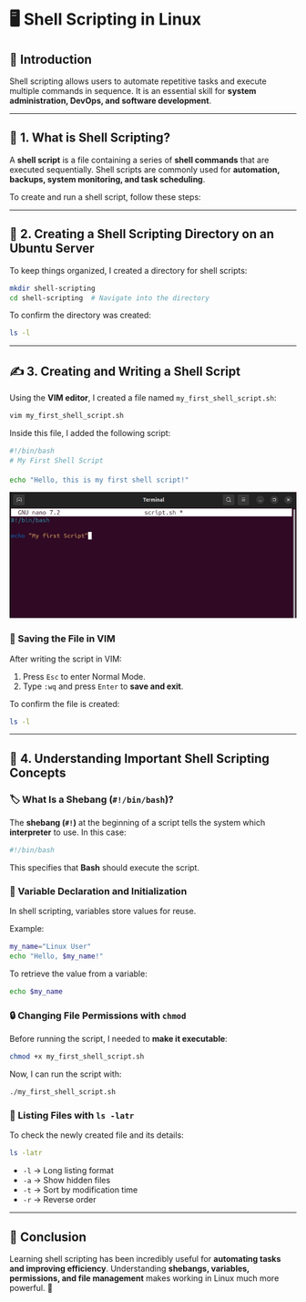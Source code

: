# 🖥️ Shell Scripting in Linux

## 📌 Introduction
Shell scripting allows users to automate repetitive tasks and execute multiple commands in sequence. It is an essential skill for **system administration, DevOps, and software development**.

---

## 📜 1. What is Shell Scripting?
A **shell script** is a file containing a series of **shell commands** that are executed sequentially. Shell scripts are commonly used for **automation, backups, system monitoring, and task scheduling**.

To create and run a shell script, follow these steps:

---

## 📂 2. Creating a Shell Scripting Directory on an Ubuntu Server
To keep things organized, I created a directory for shell scripts:
```sh
mkdir shell-scripting
cd shell-scripting  # Navigate into the directory
```

To confirm the directory was created:
```sh
ls -l
```

---

## ✍️ 3. Creating and Writing a Shell Script
Using the **VIM editor**, I created a file named `my_first_shell_script.sh`:
```sh
vim my_first_shell_script.sh
```

Inside this file, I added the following script:
```sh
#!/bin/bash
# My First Shell Script

echo "Hello, this is my first shell script!"
```
![script](img/script.jpg)

### 💾 Saving the File in VIM
After writing the script in VIM:
1. Press `Esc` to enter Normal Mode.
2. Type `:wq` and press `Enter` to **save and exit**.

To confirm the file is created:
```sh
ls -l
```

---

## 🔑 4. Understanding Important Shell Scripting Concepts

### 🏷 What Is a Shebang (`#!/bin/bash`)?
The **shebang (`#!`)** at the beginning of a script tells the system which **interpreter** to use. In this case:
```sh
#!/bin/bash
```
This specifies that **Bash** should execute the script.

### 📌 Variable Declaration and Initialization
In shell scripting, variables store values for reuse.

Example:
```sh
my_name="Linux User"
echo "Hello, $my_name!"
```
To retrieve the value from a variable:
```sh
echo $my_name
```

### 🔒 Changing File Permissions with `chmod`
Before running the script, I needed to **make it executable**:
```sh
chmod +x my_first_shell_script.sh
```

Now, I can run the script with:
```sh
./my_first_shell_script.sh
```

### 📜 Listing Files with `ls -latr`
To check the newly created file and its details:
```sh
ls -latr
```
- `-l` → Long listing format
- `-a` → Show hidden files
- `-t` → Sort by modification time
- `-r` → Reverse order

---

## 🎯 Conclusion
Learning shell scripting has been incredibly useful for **automating tasks and improving efficiency**. Understanding **shebangs, variables, permissions, and file management** makes working in Linux much more powerful. 🚀
